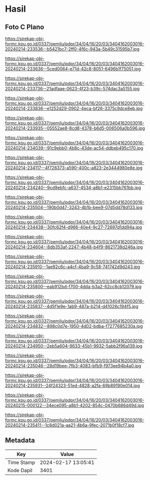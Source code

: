 # Hasil

## Foto C Plano

https://sirekap-obj-formc.kpu.go.id/0337/pemilu/pdpr/34/04/16/20/03/3404162003016-20240214-233536--b5421bc7-2ff0-4f6c-943a-5b49c31595b7.jpg

https://sirekap-obj-formc.kpu.go.id/0337/pemilu/pdpr/34/04/16/20/03/3404162003016-20240214-233636--5ced0064-e71d-42c8-8051-6496b1f75051.jpg

https://sirekap-obj-formc.kpu.go.id/0337/pemilu/pdpr/34/04/16/20/03/3404162003016-20240214-233736--21adfaae-0623-4f23-b39c-574dac3a5155.jpg

https://sirekap-obj-formc.kpu.go.id/0337/pemilu/pdpr/34/04/16/20/03/3404162003016-20240214-233836--e1252d29-0902-4eca-bf26-3375c9dce8eb.jpg

https://sirekap-obj-formc.kpu.go.id/0337/pemilu/pdpr/34/04/16/20/03/3404162003016-20240214-233935--05552ae8-8cd8-4378-b6d5-006506a0b596.jpg

https://sirekap-obj-formc.kpu.go.id/0337/pemilu/pdpr/34/04/16/20/03/3404162003016-20240214-234039--91c9ebb0-4b8c-43de-ac54-ddbeb495c170.jpg

https://sirekap-obj-formc.kpu.go.id/0337/pemilu/pdpr/34/04/16/20/03/3404162003016-20240214-234117--4f726373-a590-400c-a823-2e3444980e8e.jpg

https://sirekap-obj-formc.kpu.go.id/0337/pemilu/pdpr/34/04/16/20/03/3404162003016-20240214-234240--9cd9ebfc-a637-4534-a8b1-e2315bb761bb.jpg

https://sirekap-obj-formc.kpu.go.id/0337/pemilu/pdpr/34/04/16/20/03/3404162003016-20240214-235504--190b0d47-3243-4b1b-bee9-07d5dd78d133.jpg

https://sirekap-obj-formc.kpu.go.id/0337/pemilu/pdpr/34/04/16/20/03/3404162003016-20240214-234438--30fc62f4-d966-40e4-9c27-72697d1dd94a.jpg

https://sirekap-obj-formc.kpu.go.id/0337/pemilu/pdpr/34/04/16/20/03/3404162003016-20240214-234604--8db353af-2247-4b48-b4f9-8621738d246a.jpg

https://sirekap-obj-formc.kpu.go.id/0337/pemilu/pdpr/34/04/16/20/03/3404162003016-20240214-235910--1ae92c6c-a4cf-4ba9-9c58-741742d9d243.jpg

https://sirekap-obj-formc.kpu.go.id/0337/pemilu/pdpr/34/04/16/20/03/3404162003016-20240214-235800--eab912bd-f700-4dda-b3a2-62cc8cb12079.jpg

https://sirekap-obj-formc.kpu.go.id/0337/pemilu/pdpr/34/04/16/20/03/3404162003016-20240214-235837--4d5f1e9e-1ab9-487a-b214-d41026c194f5.jpg

https://sirekap-obj-formc.kpu.go.id/0337/pemilu/pdpr/34/04/16/20/03/3404162003016-20240214-234832--898c0d7e-1950-4d02-bdba-f7277685230a.jpg

https://sirekap-obj-formc.kpu.go.id/0337/pemilu/pdpr/34/04/16/20/03/3404162003016-20240214-234950--2eb5a604-9633-45b1-9932-5abb2f96a139.jpg

https://sirekap-obj-formc.kpu.go.id/0337/pemilu/pdpr/34/04/16/20/03/3404162003016-20240214-235046--28d19bee-7fb3-4083-bfb9-f973ee94b4a0.jpg

https://sirekap-obj-formc.kpu.go.id/0337/pemilu/pdpr/34/04/16/20/03/3404162003016-20240214-235931--24f24323-51ed-4828-a2fa-69b89190e014.jpg

https://sirekap-obj-formc.kpu.go.id/0337/pemilu/pdpr/34/04/16/20/03/3404162003016-20240215-000122--34ece095-a8b1-4202-854c-0470b686d49d.jpg

https://sirekap-obj-formc.kpu.go.id/0337/pemilu/pdpr/34/04/16/20/03/3404162003016-20240214-235411--1c8d021a-aa21-4b6a-9fec-2071b0f18cf7.jpg


## Metadata

| Key        | Value               |
| ---------- | ------------------- |
| Time Stamp | 2024-02-17 13:05:41 |
| Kode Dapil | 3401                |



